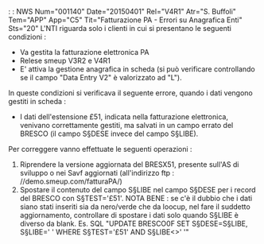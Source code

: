  :  : NWS Num="001140" Date="20150401" Rel="V4R1" Atr="S. Buffoli" Tem="APP" App="C5" Tit="Fatturazione PA - Errori su Anagrafica Enti" Sts="20"
L'NTI riguarda solo i clienti in cui si presentano le seguenti condizioni : 
* Va gestita la fatturazione elettronica PA
* Relese smeup V3R2 e V4R1
* E' attiva la gestione anagrafica in scheda (si può verificare controllando se il campo "Data Entry
V2" è valorizzato ad "L").

In queste condizioni si verificava il seguente errore, quando i dati vengono gestiti in scheda : 
* I dati dell'estensione £51, indicata nella fatturazione elettronica, venivano correttamente gestiti, ma salvati in un campo errato del BRESCO (il campo S§DESE invece del campo S§LIBE).

Per correggere vanno effettuate le seguenti operazioni : 
1. Riprendere la versione aggiornata del BRESX51, presente sull'AS di sviluppo o nei Savf aggiornati
(all'indirizzo ftp : //demo.smeup.com/fatturaPA/)
2. Spostare il contenuto del campo S§LIBE nel campo S§DESE per i record del BRESCO con S§TEST='£51'.
NOTA BENE :  se c'è il dubbio che i dati siano stati inseriti sia da nero/verde che da loocup, nel fare il suddetto aggiornamento, controllare di spostare i dati solo quando S§LIBE è diverso da blank.
Es. SQL "UPDATE BRESCO0F SET S§DESE=S§LIBE, S§LIBE=' ' WHERE S§TEST='£51' AND  S§LIBE<>' '" 